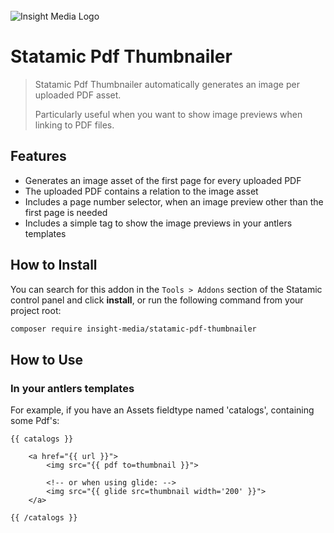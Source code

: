 <br>
<picture>
  <source media="(prefers-color-scheme: dark)" srcset="https://insight-media.be/images/gh/logo-dark.svg">
  <img alt="Insight Media Logo" src="https://insight-media.be/images/gh/logo-light.svg">
</picture>

# Statamic Pdf Thumbnailer

> Statamic Pdf Thumbnailer automatically generates an image per uploaded PDF asset.
> 
> Particularly useful when you want to show image previews when linking to PDF files.

## Features

- Generates an image asset of the first page for every uploaded PDF
- The uploaded PDF contains a relation to the image asset
- Includes a page number selector, when an image preview other than the first page is needed
- Includes a simple tag to show the image previews in your antlers templates

## How to Install

You can search for this addon in the `Tools > Addons` section of the Statamic control panel and click **install**, or run the following command from your project root:

``` bash
composer require insight-media/statamic-pdf-thumbnailer
```

## How to Use

### In your antlers templates

For example, if you have an Assets fieldtype named 'catalogs', containing some Pdf's:

``` antlers
{{ catalogs }}

    <a href="{{ url }}">
        <img src="{{ pdf to=thumbnail }}">
        
        <!-- or when using glide: -->
        <img src="{{ glide src=thumbnail width='200' }}">
    </a>

{{ /catalogs }}
```
